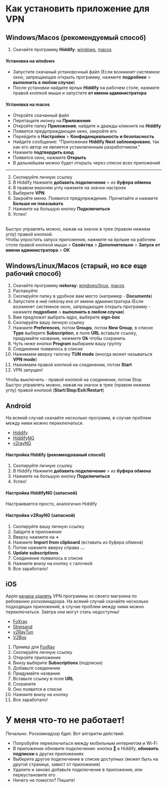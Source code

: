 # Как установить приложение для VPN

## Windows/Macos (рекомендуемый способ)

1. Скачайте программу **Hiddify**: [windows](https://github.com/hiddify/hiddify-next/releases/latest/download/Hiddify-Windows-Setup-x64.exe), [macos](https://github.com/hiddify/hiddify-next/releases/latest/download/Hiddify-MacOS.dmg)

#### Установка на windows
- Запустите скачаный установочный файл (Если возникнет системное окно, запрещающее открыть программу, нажмите **подробнее** > **выполнить в любом случае**)
- После установки найдите ярлык **Hiddify** на рабочем столе, нажмите правой кнопкой мыши и запустите **от имени администратора**

#### Установка на macos
- Откройте скачанный файл
- Перетащите иконку на **Приложения**
- Откройте папку **Приложения**, найдите и дважды кликните на **Hiddify**
- Появится предупреждающее окно, закройте его
- Перейдите в **Настройки** > **Конфиденциальность и безопасность**
- Найдите сообщение: "Приложение **Hiddify Next заблокировано**, так как его автор не является установленным разработчиком."
- Нажмите **подтвердить вход**
- Появится окно, нажмите **Открыть**
- В дальнейшем можно будет открыть через список всех приложений

---

2. Скопируйте личную ссылку
3. В Hiddify Нажмите **добавить подключение** > из **буфера обмена**
4. В правом верхнем углу нажмите на значок настроек
5. Выберите **VPN**
6. Закройте меню. Появится предупреждение. Прочитайте и нажмите **Больше не показывать**
7. Нажмите на большую кнопку **Подключиться**
8. Успех!

<br>Быстро управлять можно, нажав на значок в трее (правом нижнем углу) правой кнопкой.
<br>Чтобы упростить запуск приложения, нажмите на ярлыке на рабочем столе правой кнопкой мыши > **Свойства** > **Дополнительно** > **Запуск от имени администратора** > **ОК**

## Windows/Linux/Macos (старый, но все еще рабочий способ)

1. Скачайте программу **nekoray**: [windows/linux](https://github.com/MatsuriDayo/nekoray/releases/latest), [macos](https://github.com/aaaamirabbas/nekoray-macos/releases/latest)
2. Распакуйте
3. Скопируйте папку в удобное вам место (например - **Documents**)
4. Запустите в ней nekoray.exe от имени администратора (Если возникнет системное окно, запрещающее открыть программу - нажмите **подробнее** > **выполнить в любом случае**)
5. Вам предложат выбрать ядро, выберите **sign-box**
6. Скопируйте вашу личную ссылку
7. Нажмите **Preferences**, потом **Groups**, потом **New Group**, в списке **Type** выберите **Subscription**, в поле **URL** вставьте ссылку, придумайте название, нижмите **Ok** чтобы сохранить
8. Чуть ниже кнопки **Program** выбираем вашу группу
9. Соединение появилось в списке
10. Нажимаем вверху галочку **TUN mode** (иногда может называться **VPN mode**)
11. Нажимаем правой кнопкой на соединении, потом **Start**
12. VPN запущен!

Чтобы выключить - правой кнопкой на соединении, потом Stop
<br>Быстро управлять можно, нажав на значок в трее (правом нижнем углу) правой кнопкой (**Start**/**Stop**/**Exit**/**Restart**)

## Android
На всякий случай скачайте несколько программ, в случае проблем между ними можно переключаться.

- [Hiddify](https://play.google.com/store/apps/details?id=app.hiddify.com)
- [HiddifyNG](https://play.google.com/store/apps/details?id=ang.hiddify.com)
- [v2rayNG](https://play.google.com/store/apps/details?id=com.v2ray.ang)

#### Настройка Hiddify (рекомендованый способ)
1. Скопируйте личную ссылку
2. В Hiddify Нажмите **добавить подключение** > из **буфера обмена**
3. Нажмите на большую кнопку **Подключиться**
4. Успех!

#### Настройка HiddifyNG (запасной)
Настраивается просто, аналогично Hiddify

#### Настройка v2RayNG (запасной)
1. Скопируйте вашу личную ссылку
2. Зайдите в приложение
3. Вверху нажмите на **+**
4. Нажмите **Import from clipboard** (вставить из буфера обмена)
5. Потом нажмите вверху справа **...**
6. **Update subscriptions**
7. Соединение появилось в списке
8. Нажмите внизу на кнопку с галочкой
9. Все заработало!

## iOS

Apple [начала удалять](https://habr.com/ru/news/826694/) VPN программы из своего магазина по ребованию роскомнадзора. На всякий случай скачайте несколько подходящих приложений, в случае проблем между ними можно переключаться. Завтра они могут стать недоступны!

- [FoXray](https://apps.apple.com/ru/app/foxray/id6448898396)
- [Streisand](https://apps.apple.com/ru/app/streisand/id6450534064)
- [v2RayTun](https://apps.apple.com/ru/app/v2raytun/id6476628951)
- [V2Box](https://apps.apple.com/ru/app/v2box-v2ray-client/id6446814690)

1. Пример для [FoxRay](https://apps.apple.com/us/app/foxray/id6448898396)
2. Скопируйте личную ссылку
3. Откройте приложение
4. Внизу выберите **Subscriptions** (подписки)
5. Добавьте соединение
6. Придумайте название
7. Вставьте ссылку в поле **URL**
8. Сохраните
9. Оно появится в списке
10. Нажмите внизу на кнопку
11. Все заработало!

# У меня что-то не работает!

Печально. Роскомнадзор бдит. Вот алгоритм действий:
- Попробуйте переключиться между мобильным интернетом и Wi-Fi
- В приложении обновите подключение: кнопка 🔄 в Hiddify, **обновить подписки** в других приложениях
- Выберите другое подключение в списке доступных (может быть на другой странице, завист от приложения)
- Удалите и заново добавьте подключение в приложение, или переустановите его
- Ничего не помогло? Пишите!
